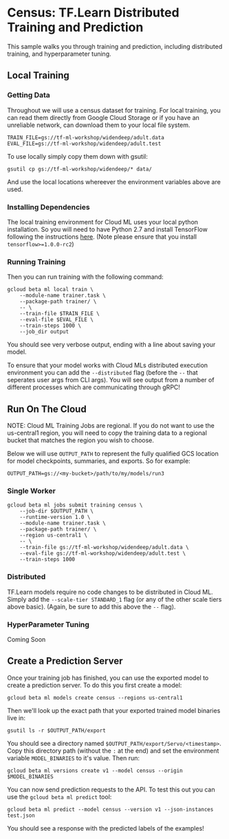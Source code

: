 # Census: TF.Learn Distributed Training and Prediction

This sample walks you through training and prediction, including distributed training, and hyperparameter tuning.

## Local Training

### Getting Data

Throughout we will use a census dataset for training. For local training, you can read them directly from Google Cloud Storage or if you have an unreliable network, can download them to your local file system.

```
TRAIN_FILE=gs://tf-ml-workshop/widendeep/adult.data
EVAL_FILE=gs://tf-ml-workshop/widendeep/adult.test
```

To use locally simply copy them down with gsutil:
```
gsutil cp gs://tf-ml-workshop/widendeep/* data/
```

And use the local locations whereever the environment variables above are used.


### Installing Dependencies

The local training environment for Cloud ML uses your local python installation. So you will need to have Python 2.7 and install TensorFlow following the instructions [here](https://www.tensorflow.org/versions/r1.0/get_started/os_setup). (Note please ensure that you install `tensorflow>=1.0.0-rc2`)

### Running Training

Then you can run training with the following command:

```
gcloud beta ml local train \
    --module-name trainer.task \
    --package-path trainer/ \
    -- \
    --train-file $TRAIN_FILE \
    --eval-file $EVAL_FILE \
    --train-steps 1000 \
    --job_dir output
```

You should see very verbose output, ending with a line about saving your model.

To ensure that your model works with Cloud MLs distributed execution environment you can add the `--distributed` flag (before the `--` that seperates user args from CLI args). You will see output from a number of different processes which are communicating through gRPC!

## Run On The Cloud

NOTE: Cloud ML Training Jobs are regional. If you do not want to use the us-central1 region, you will need to copy the training data to a regional bucket that matches the region you wish to choose.

Below we will use `OUTPUT_PATH` to represent the fully qualified GCS location for model checkpoints, summaries, and exports. So for example:

```
OUTPUT_PATH=gs://<my-bucket>/path/to/my/models/run3
```

### Single Worker

```
gcloud beta ml jobs submit training census \
    --job-dir $OUTPUT_PATH \
    --runtime-version 1.0 \
    --module-name trainer.task \
    --package-path trainer/ \
    --region us-central1 \
    -- \
    --train-file gs://tf-ml-workshop/widendeep/adult.data \
    --eval-file gs://tf-ml-workshop/widendeep/adult.test \
    --train-steps 1000
```

### Distributed

TF.Learn models require no code changes to be distributed in Cloud ML. Simply add the `--scale-tier STANDARD_1` flag (or any of the other scale tiers above basic). (Again, be sure to add this above the `--` flag).

### HyperParameter Tuning

Coming Soon

## Create a Prediction Server

Once your training job has finished, you can use the exported model to create a prediction server. To do this you first create a model:

```
gcloud beta ml models create census --regions us-central1
```

Then we'll look up the exact path that your exported trained model binaries live in:

```
gsutil ls -r $OUTPUT_PATH/export
```

You should see a directory named `$OUTPUT_PATH/export/Servo/<timestamp>`. Copy this directory path (without the `:` at the end) and set the environment variable `MODEL_BINARIES` to it's value. Then run:


```
gcloud beta ml versions create v1 --model census --origin $MODEL_BINARIES
```

You can now send prediction requests to the API. To test this out you can use the `gcloud beta ml predict` tool:

```
gcloud beta ml predict --model census --version v1 --json-instances test.json
```

You should see a response with the predicted labels of the examples!

